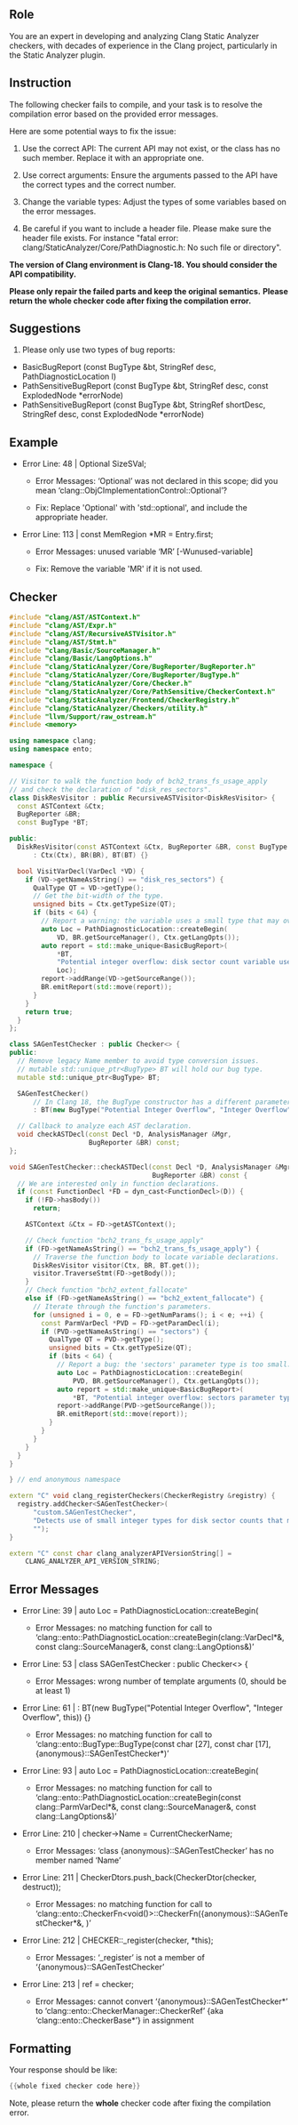 ## Role

You are an expert in developing and analyzing Clang Static Analyzer checkers, with decades of experience in the Clang project, particularly in the Static Analyzer plugin.

## Instruction

The following checker fails to compile, and your task is to resolve the compilation error based on the provided error messages.

Here are some potential ways to fix the issue:

1. Use the correct API: The current API may not exist, or the class has no such member. Replace it with an appropriate one.

2. Use correct arguments: Ensure the arguments passed to the API have the correct types and the correct number.

3. Change the variable types: Adjust the types of some variables based on the error messages.

4. Be careful if you want to include a header file. Please make sure the header file exists. For instance "fatal error: clang/StaticAnalyzer/Core/PathDiagnostic.h: No such file or directory".

**The version of Clang environment is Clang-18. You should consider the API compatibility.**

**Please only repair the failed parts and keep the original semantics.**
**Please return the whole checker code after fixing the compilation error.**

## Suggestions

1. Please only use two types of bug reports:
  - BasicBugReport (const BugType &bt, StringRef desc, PathDiagnosticLocation l)
  - PathSensitiveBugReport (const BugType &bt, StringRef desc, const ExplodedNode *errorNode)
  - PathSensitiveBugReport (const BugType &bt, StringRef shortDesc, StringRef desc, const ExplodedNode *errorNode)

## Example

- Error Line: 48 |   Optional<DefinedOrUnknownSVal> SizeSVal; 

  - Error Messages: ‘Optional’ was not declared in this scope; did you mean ‘clang::ObjCImplementationControl::Optional’? 

  - Fix: Replace 'Optional<DefinedOrUnknownSVal>' with 'std::optional<DefinedOrUnknownSVal>', and include the appropriate header. 

- Error Line: 113 |     const MemRegion *MR = Entry.first;

    - Error Messages: unused variable ‘MR’ [-Wunused-variable]

    - Fix: Remove the variable 'MR' if it is not used.

## Checker

```cpp
#include "clang/AST/ASTContext.h"
#include "clang/AST/Expr.h"
#include "clang/AST/RecursiveASTVisitor.h"
#include "clang/AST/Stmt.h"
#include "clang/Basic/SourceManager.h"
#include "clang/Basic/LangOptions.h"
#include "clang/StaticAnalyzer/Core/BugReporter/BugReporter.h"
#include "clang/StaticAnalyzer/Core/BugReporter/BugType.h"
#include "clang/StaticAnalyzer/Core/Checker.h"
#include "clang/StaticAnalyzer/Core/PathSensitive/CheckerContext.h"
#include "clang/StaticAnalyzer/Frontend/CheckerRegistry.h"
#include "clang/StaticAnalyzer/Checkers/utility.h"
#include "llvm/Support/raw_ostream.h"
#include <memory>

using namespace clang;
using namespace ento;

namespace {

// Visitor to walk the function body of bch2_trans_fs_usage_apply
// and check the declaration of "disk_res_sectors".
class DiskResVisitor : public RecursiveASTVisitor<DiskResVisitor> {
  const ASTContext &Ctx;
  BugReporter &BR;
  const BugType *BT;

public:
  DiskResVisitor(const ASTContext &Ctx, BugReporter &BR, const BugType *BT)
      : Ctx(Ctx), BR(BR), BT(BT) {}

  bool VisitVarDecl(VarDecl *VD) {
    if (VD->getNameAsString() == "disk_res_sectors") {
      QualType QT = VD->getType();
      // Get the bit-width of the type.
      unsigned bits = Ctx.getTypeSize(QT);
      if (bits < 64) {
        // Report a warning: the variable uses a small type that may overflow.
        auto Loc = PathDiagnosticLocation::createBegin(
            VD, BR.getSourceManager(), Ctx.getLangOpts());
        auto report = std::make_unique<BasicBugReport>(
            *BT,
            "Potential integer overflow: disk sector count variable uses small type",
            Loc);
        report->addRange(VD->getSourceRange());
        BR.emitReport(std::move(report));
      }
    }
    return true;
  }
};

class SAGenTestChecker : public Checker<> {
public:
  // Remove legacy Name member to avoid type conversion issues.
  // mutable std::unique_ptr<BugType> BT will hold our bug type.
  mutable std::unique_ptr<BugType> BT;

  SAGenTestChecker()
      // In Clang 18, the BugType constructor has a different parameter order.
      : BT(new BugType("Potential Integer Overflow", "Integer Overflow", this)) {}

  // Callback to analyze each AST declaration.
  void checkASTDecl(const Decl *D, AnalysisManager &Mgr,
                    BugReporter &BR) const;
};

void SAGenTestChecker::checkASTDecl(const Decl *D, AnalysisManager &Mgr,
                                    BugReporter &BR) const {
  // We are interested only in function declarations.
  if (const FunctionDecl *FD = dyn_cast<FunctionDecl>(D)) {
    if (!FD->hasBody())
      return;

    ASTContext &Ctx = FD->getASTContext();

    // Check function "bch2_trans_fs_usage_apply"
    if (FD->getNameAsString() == "bch2_trans_fs_usage_apply") {
      // Traverse the function body to locate variable declarations.
      DiskResVisitor visitor(Ctx, BR, BT.get());
      visitor.TraverseStmt(FD->getBody());
    }
    // Check function "bch2_extent_fallocate"
    else if (FD->getNameAsString() == "bch2_extent_fallocate") {
      // Iterate through the function's parameters.
      for (unsigned i = 0, e = FD->getNumParams(); i < e; ++i) {
        const ParmVarDecl *PVD = FD->getParamDecl(i);
        if (PVD->getNameAsString() == "sectors") {
          QualType QT = PVD->getType();
          unsigned bits = Ctx.getTypeSize(QT);
          if (bits < 64) {
            // Report a bug: the 'sectors' parameter type is too small.
            auto Loc = PathDiagnosticLocation::createBegin(
                PVD, BR.getSourceManager(), Ctx.getLangOpts());
            auto report = std::make_unique<BasicBugReport>(
                *BT, "Potential integer overflow: sectors parameter type is too small", Loc);
            report->addRange(PVD->getSourceRange());
            BR.emitReport(std::move(report));
          }
        }
      }
    }
  }
}

} // end anonymous namespace

extern "C" void clang_registerCheckers(CheckerRegistry &registry) {
  registry.addChecker<SAGenTestChecker>(
      "custom.SAGenTestChecker", 
      "Detects use of small integer types for disk sector counts that may overflow", 
      "");
}

extern "C" const char clang_analyzerAPIVersionString[] =
    CLANG_ANALYZER_API_VERSION_STRING;

```

## Error Messages 

- Error Line: 39 |         auto Loc = PathDiagnosticLocation::createBegin(

	- Error Messages: no matching function for call to ‘clang::ento::PathDiagnosticLocation::createBegin(clang::VarDecl*&, const clang::SourceManager&, const clang::LangOptions&)’

- Error Line: 53 | class SAGenTestChecker : public Checker<> {

	- Error Messages: wrong number of template arguments (0, should be at least 1)

- Error Line: 61 |       : BT(new BugType("Potential Integer Overflow", "Integer Overflow", this)) {}

	- Error Messages: no matching function for call to ‘clang::ento::BugType::BugType(const char [27], const char [17], {anonymous}::SAGenTestChecker*)’

- Error Line: 93 |             auto Loc = PathDiagnosticLocation::createBegin(

	- Error Messages: no matching function for call to ‘clang::ento::PathDiagnosticLocation::createBegin(const clang::ParmVarDecl*&, const clang::SourceManager&, const clang::LangOptions&)’

- Error Line: 210 |     checker->Name = CurrentCheckerName;

	- Error Messages: ‘class {anonymous}::SAGenTestChecker’ has no member named ‘Name’

- Error Line: 211 |     CheckerDtors.push_back(CheckerDtor(checker, destruct<CHECKER>));

	- Error Messages: no matching function for call to ‘clang::ento::CheckerFn<void()>::CheckerFn({anonymous}::SAGenTestChecker*&, <unresolved overloaded function type>)’

- Error Line: 212 |     CHECKER::_register(checker, *this);

	- Error Messages: ‘_register’ is not a member of ‘{anonymous}::SAGenTestChecker’

- Error Line: 213 |     ref = checker;

	- Error Messages: cannot convert ‘{anonymous}::SAGenTestChecker*’ to ‘clang::ento::CheckerManager::CheckerRef’ {aka ‘clang::ento::CheckerBase*’} in assignment



## Formatting 

Your response should be like: 

```cpp
{{whole fixed checker code here}}
```

Note, please return the **whole** checker code after fixing the compilation error.